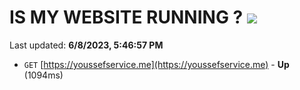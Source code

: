 # IS MY WEBSITE RUNNING ? [![](https://img.shields.io/static/v1?label=Sponsor&message=%E2%9D%A4&logo=GitHub&color=%23fe8e86)](https://github.com/sponsors/<username>)

Last updated: **6/8/2023, 5:46:57 PM**

- `GET` [https://youssefservice.me](https://youssefservice.me) - **Up** (1094ms)
